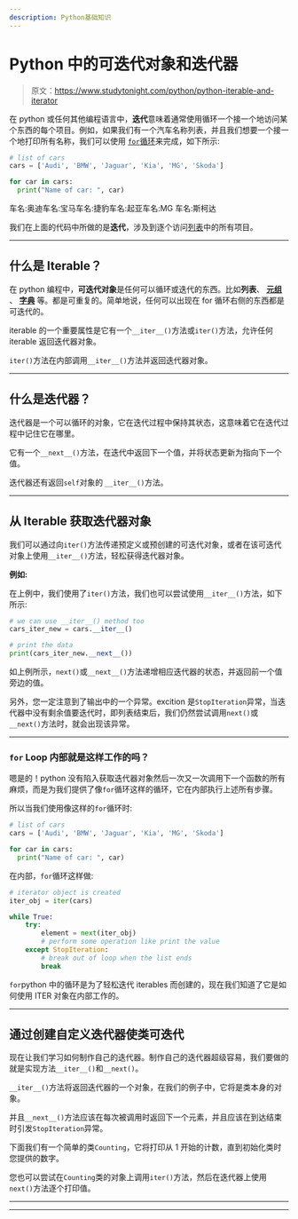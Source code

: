 ```yaml
---
description: Python基础知识
---
```


# Python 中的可迭代对象和迭代器

> 原文：<https://www.studytonight.com/python/python-iterable-and-iterator>

在 python 或任何其他编程语言中，**迭代**意味着通常使用循环一个接一个地访问某个东西的每个项目。例如，如果我们有一个汽车名称列表，并且我们想要一个接一个地打印所有名称，我们可以使用 [`for`循环](looping-in-python)来完成，如下所示:

```py
# list of cars
cars = ['Audi', 'BMW', 'Jaguar', 'Kia', 'MG', 'Skoda']

for car in cars:
  print("Name of car: ", car)
```

车名:奥迪车名:宝马车名:捷豹车名:起亚车名:MG 车名:斯柯达

我们在上面的代码中所做的是**迭代**，涉及到逐个访问[列表](lists-in-python)中的所有项目。

* * *

## 什么是 Iterable？

在 python 编程中，**可迭代对象**是任何可以循环或迭代的东西。比如**列表**、 **[元组](tuples-in-python)** 、 **[字典](dictionaries-in-python)** 等。都是可重复的。简单地说，任何可以出现在 for 循环右侧的东西都是可迭代的。

iterable 的一个重要属性是它有一个`__iter__()`方法或`iter()`方法，允许任何 iterable 返回迭代器对象。

`iter()`方法在内部调用`__iter__()`方法并返回迭代器对象。

* * *

## 什么是迭代器？

迭代器是一个可以循环的对象，它在迭代过程中保持其状态，这意味着它在迭代过程中记住它在哪里。

它有一个`__next__()`方法，在迭代中返回下一个值，并将状态更新为指向下一个值。

迭代器还有返回`self`对象的 `__iter__()`方法。

* * *

## 从 Iterable 获取迭代器对象

我们可以通过向`iter()`方法传递预定义或预创建的可迭代对象，或者在该可迭代对象上使用`__iter__()`方法，轻松获得迭代器对象。

**例如:**

在上例中，我们使用了`iter()`方法，我们也可以尝试使用`__iter__()`方法，如下所示:

```py
# we can use __iter__() method too
cars_iter_new = cars.__iter__()

# print the data
print(cars_iter_new.__next__())
```

如上例所示，`next()`或`__next__()`方法递增相应迭代器的状态，并返回前一个值旁边的值。

另外，您一定注意到了输出中的一个异常。excition 是`StopIteration`异常，当迭代器中没有剩余值要迭代时，即列表结束后，我们仍然尝试调用`next()`或`__next()`方法时，就会出现该异常。

* * *

### `for` Loop 内部就是这样工作的吗？

嗯是的！python 没有陷入获取迭代器对象然后一次又一次调用下一个函数的所有麻烦，而是为我们提供了像`for`循环这样的循环，它在内部执行上述所有步骤。

所以当我们使用像这样的`for`循环时:

```py
# list of cars
cars = ['Audi', 'BMW', 'Jaguar', 'Kia', 'MG', 'Skoda']

for car in cars:
  print("Name of car: ", car)
```

在内部，`for`循环这样做:

```py
# iterator object is created
iter_obj = iter(cars)

while True:
	try:
		element = next(iter_obj)
		# perform some operation like print the value
	except StopIteration:
	    # break out of loop when the list ends 
		break
```

`for`python 中的循环是为了轻松迭代 iterables 而创建的，现在我们知道了它是如何使用 ITER 对象在内部工作的。

* * *

## 通过创建自定义迭代器使类可迭代

现在让我们学习如何制作自己的迭代器。制作自己的迭代器超级容易，我们要做的就是实现方法`__iter__()`和`__next()`。

`__iter__()`方法将返回迭代器的一个对象，在我们的例子中，它将是类本身的对象。

并且`__next__()`方法应该在每次被调用时返回下一个元素，并且应该在到达结束时引发`StopIteration`异常。

下面我们有一个简单的类`Counting`，它将打印从 1 开始的计数，直到初始化类时您提供的数字。

您也可以尝试在`Counting`类的对象上调用`iter()`方法，然后在迭代器上使用`next()`方法逐个打印值。

* * *

* * *